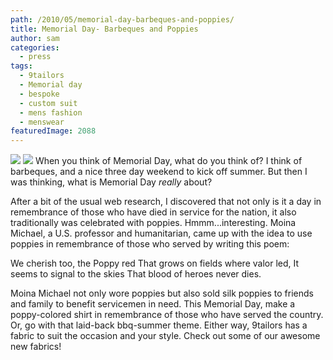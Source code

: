 ```yaml
---
path: /2010/05/memorial-day-barbeques-and-poppies/
title: Memorial Day- Barbeques and Poppies
author: sam
categories: 
  - press
tags: 
  - 9tailors
  - Memorial day
  - bespoke
  - custom suit
  - mens fashion
  - menswear
featuredImage: 2088
---
```

[![](http://2.bp.blogspot.com/_20LDsLnO2rk/S-y1qiqtRLI/AAAAAAAAAB8/9dTjs9hNk40/s320/DSC05888.JPG)](http://2.bp.blogspot.com/_20LDsLnO2rk/S-y1qiqtRLI/AAAAAAAAAB8/9dTjs9hNk40/s1600/DSC05888.JPG) [![](http://4.bp.blogspot.com/_20LDsLnO2rk/S-y1qK8xHJI/AAAAAAAAAB0/6-6SBfcofUY/s320/DSC05882.JPG)](http://4.bp.blogspot.com/_20LDsLnO2rk/S-y1qK8xHJI/AAAAAAAAAB0/6-6SBfcofUY/s1600/DSC05882.JPG) When you think of Memorial Day, what do you think of? I think of barbeques, and a nice three day weekend to kick off summer. But then I was thinking, what is Memorial Day _really_ about? 

After a bit of the usual web research, I discovered that not only is it a day in remembrance of those who have died in service for the nation, it also traditionally was celebrated with poppies. Hmmm...interesting. Moina Michael, a U.S. professor and humanitarian, came up with the idea to use poppies in remembrance of those who served by writing this poem:

We cherish too, the Poppy red That grows on fields where valor led, It seems to signal to the skies That blood of heroes never dies.

Moina Michael not only wore poppies but also sold silk poppies to friends and family to benefit servicemen in need. This Memorial Day, make a poppy-colored shirt in remembrance of those who have served the country. Or, go with that laid-back bbq-summer theme. Either way, 9tailors has a fabric to suit the occasion and your style. Check out some of our awesome new fabrics!
